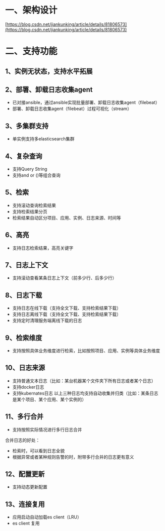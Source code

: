 # 一、架构设计 #
[https://blog.csdn.net/jiankunking/article/details/81806573](https://blog.csdn.net/jiankunking/article/details/81806573)

# 二、支持功能 #
## 1、实例无状态，支持水平拓展
## 2、部署、卸载日志收集agent
* 已对接ansible，通过ansible实现批量部署、卸载日志收集agent（filebeat）
* 部署、卸载日志收集agent（filebeat）过程可视化（stream）
## 3、多集群支持
* 单实例支持多elasticsearch集群
## 4、复杂查询
* 支持Query String
* 支持and or ()等组合查询
## 5、检索
* 支持滚动查询检索结果
* 支持检索结果分页
* 检索结果自动区分项目、应用、实例、日志来源、时间等
## 6、高亮
* 支持日志检索结果，高亮关键字
## 7、日志上下文
* 支持滚动查看某条日志上下文（前多少行、后多少行）
## 8、日志下载
* 支持日志在线下载（支持全文下载、支持检索结果下载）
* 支持日志离线下载（支持全文下载、支持检索结果下载）
* 支持定时清理服务端离线下载的日志
## 9、检索维度
* 支持按照具体业务维度进行检索，比如按照项目、应用、实例等具体业务维度
## 10、日志来源
* 支持普通文本日志（比如：某台机器某个文件夹下所有日志或者某个日志）
* 支持docker日志
* 支持kubernates日志
以上三种日志均支持自动收集并归类（比如：某条日志是某个项目、某个应用、某个实例的）
## 11、多行合并
* 支持按照实际情况进行多行日志合并

合并日志的好处：
* 检索时，可以看到日志全貌
* 根据异常或者某种规则告警的时，附带多行合并的日志更有意义

## 12、配置更新
* 支持动态更新配置

## 13、连接复用
* 应用启动自动加载es client（LRU）
* es client 复用






